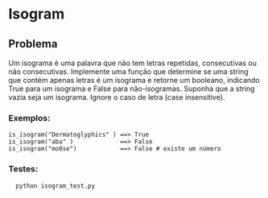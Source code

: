 # Isogram

## Problema

Um isograma é uma palavra que não tem letras repetidas, consecutivas ou não consecutivas.
Implemente uma função que determine se uma string que contém apenas letras é um isograma e retorne um booleano, indicando True para um isograma e False para não-isogramas.
Suponha que a string vazia seja um isograma. Ignore o caso de letra (case insensitive).

### Exemplos:
```
is_isogram("Dermatoglyphics" ) ==> True
is_isogram("aba" )             ==> False
is_isogram("mo0se")            ==> False # existe um número
```

### Testes:
```
  python isogram_test.py
```
